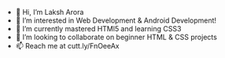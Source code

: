 - 👋 Hi, I’m Laksh Arora 
- 👀 I’m interested in Web Development & Android Development!
- 🌱 I’m currently mastered HTMl5 and learning CSS3
- 💞️ I’m looking to collaborate on beginner HTML & CSS projects
- 📫 Reach me at cutt.ly/FnOeeAx

<!---
imlaksharora/imlaksharora is a ✨ special ✨ repository because its `README.md` (this file) appears on your GitHub profile.
You can click the Preview link to take a look at your changes.
--->
